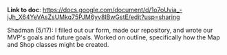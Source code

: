 **Link to doc**: https://docs.google.com/document/d/1o7oUvia_-jJh_X64YeVAsZsUMkq75PJM6yv8lBwGstE/edit?usp=sharing

Shadman (5/17): I filled out our form, made our repository, and wrote our MVP's goals and future goals. Worked on outline, specifically how the Map and Shop classes might be created.
